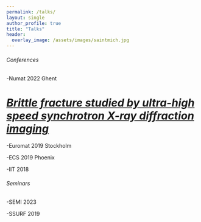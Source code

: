 ```yaml
---
permalink: /talks/
layout: single
author_profile: true
title: "Talks"
header:
  overlay_image: /assets/images/saintmich.jpg
---
```

###### Conferences

-Numat 2022 Ghent
# [*Brittle fracture studied by ultra-high speed synchrotron X-ray diffraction imaging*](https://journals.iucr.org/j/issues/2022/04/00/vb5040/index.html)
-Euromat 2019 Stockholm

-ECS 2019 Phoenix

-IIT 2018 


###### Seminars

-SEMI 2023

-SSURF 2019
